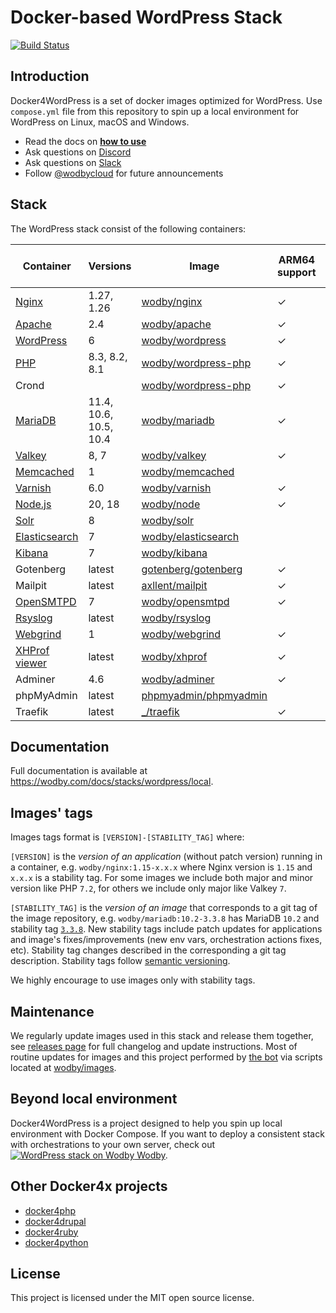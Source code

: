 # Docker-based WordPress Stack

[![Build Status](https://github.com/wodby/docker4wordpress/workflows/Run%20tests/badge.svg)](https://github.com/wodby/docker4wordpress/actions)

## Introduction

Docker4WordPress is a set of docker images optimized for WordPress. Use `compose.yml` file from this repository to spin
up a local environment for WordPress on Linux, macOS and Windows.

* Read the docs on [**how to use**](https://wodby.com/docs/stacks/wordpress/local#usage)
* Ask questions on [Discord](http://discord.wodby.com/)
* Ask questions on [Slack](http://slack.wodby.com/)
* Follow [@wodbycloud](https://twitter.com/wodbycloud) for future announcements

## Stack

The WordPress stack consist of the following containers:

| Container       | Versions               | Image                   | ARM64 support | Enabled by default |
|-----------------|------------------------|-------------------------|---------------|--------------------|
| [Nginx]         | 1.27, 1.26             | [wodby/nginx]           | ✓             | ✓                  |
| [Apache]        | 2.4                    | [wodby/apache]          | ✓             |                    |
| [WordPress]     | 6                      | [wodby/wordpress]       | ✓             | ✓                  |
| [PHP]           | 8.3, 8.2, 8.1          | [wodby/wordpress-php]   | ✓             |                    |
| Crond           |                        | [wodby/wordpress-php]   | ✓             | ✓                  |
| [MariaDB]       | 11.4, 10.6, 10.5, 10.4 | [wodby/mariadb]         | ✓             | ✓                  |
| [Valkey]        | 8, 7                   | [wodby/valkey]          | ✓             |                    |
| [Memcached]     | 1                      | [wodby/memcached]       |               |                    |
| [Varnish]       | 6.0                    | [wodby/varnish]         | ✓             |                    |
| [Node.js]       | 20, 18                 | [wodby/node]            | ✓             |                    |
| [Solr]          | 8                      | [wodby/solr]            |               |                    |
| [Elasticsearch] | 7                      | [wodby/elasticsearch]   |               |                    |
| [Kibana]        | 7                      | [wodby/kibana]          |               |                    |
| Gotenberg       | latest                 | [gotenberg/gotenberg]   | ✓             |                    |
| Mailpit         | latest                 | [axllent/mailpit]       | ✓             | ✓                  |
| [OpenSMTPD]     | 7                      | [wodby/opensmtpd]       | ✓             |                    |
| [Rsyslog]       | latest                 | [wodby/rsyslog]         |               |                    |
| [Webgrind]      | 1                      | [wodby/webgrind]        | ✓             |                    |
| [XHProf viewer] | latest                 | [wodby/xhprof]          | ✓             |                    |
| Adminer         | 4.6                    | [wodby/adminer]         | ✓             |                    |
| phpMyAdmin      | latest                 | [phpmyadmin/phpmyadmin] |               |                    |
| Traefik         | latest                 | [_/traefik]             | ✓             | ✓                  |

## Documentation

Full documentation is available at https://wodby.com/docs/stacks/wordpress/local.

## Images' tags

Images tags format is `[VERSION]-[STABILITY_TAG]` where:

`[VERSION]` is the _version of an application_ (without patch version) running in a container,
e.g. `wodby/nginx:1.15-x.x.x` where Nginx version is `1.15` and `x.x.x` is a stability tag. For some images we include
both major and minor version like PHP `7.2`, for others we include only major like Valkey `7`.

`[STABILITY_TAG]` is the _version of an image_ that corresponds to a git tag of the image repository,
e.g. `wodby/mariadb:10.2-3.3.8` has MariaDB `10.2` and stability
tag [`3.3.8`](https://github.com/wodby/mariadb/releases/tag/3.3.8). New stability tags include patch updates for
applications and image's fixes/improvements (new env vars, orchestration actions fixes, etc). Stability tag changes
described in the corresponding a git tag description. Stability tags follow [semantic versioning](https://semver.org/).

We highly encourage to use images only with stability tags.

## Maintenance

We regularly update images used in this stack and release them together,
see [releases page](https://github.com/wodby/docker4wordpress/releases) for full changelog and update instructions. Most
of routine updates for images and this project performed by [the bot](https://github.com/wodbot) via scripts located
at [wodby/images](https://github.com/wodby/images).

## Beyond local environment

Docker4WordPress is a project designed to help you spin up local environment with Docker Compose. If you want to deploy
a consistent stack with orchestrations to your own server, check
out [![WordPress stack on Wodby](https://www.google.com/s2/favicons?domain=wodby.com) Wodby](https://wodby.com/stacks/wordpress).

## Other Docker4x projects

* [docker4php](https://github.com/wodby/docker4php)
* [docker4drupal](https://github.com/wodby/docker4drupal)
* [docker4ruby](https://github.com/wodby/docker4ruby)
* [docker4python](https://github.com/wodby/docker4python)

## License

This project is licensed under the MIT open source license.

[Apache]: https://wodby.com/docs/stacks/wordpress/containers#apache

[Elasticsearch]: https://wodby.com/docs/stacks/elasticsearch

[Kibana]: https://wodby.com/docs/stacks/elasticsearch

[MariaDB]: https://wodby.com/docs/stacks/wordpress/containers#mariadb

[Memcached]: https://wodby.com/docs/stacks/wordpress/containers#memcached

[Nginx]: https://wodby.com/docs/stacks/wordpress/containers#nginx

[Node.js]: https://wodby.com/docs/stacks/wordpress/containers#nodejs

[OpenSMTPD]: https://wodby.com/docs/stacks/wordpress/containers#opensmtpd

[PHP]: https://wodby.com/docs/stacks/wordpress/containers#php

[Rsyslog]: https://wodby.com/docs/stacks/wordpress/containers#rsyslog

[Solr]: https://wodby.com/docs/stacks/solr

[Varnish]: https://wodby.com/docs/stacks/wordpress/containers#varnish

[Valkey]: https://wodby.com/docs/stacks/wordpress/containers#valkey

[Webgrind]: https://wodby.com/docs/stacks/wordpress/containers#webgrind

[Wordpress]: https://wodby.com/docs/stacks/wordpress/containers#php

[XHProf viewer]: https://wodby.com/docs/stacks/php/containers#xhprof-viewer

[_/traefik]: https://hub.docker.com/_/traefik

[gotenberg/gotenberg]: https://hub.docker.com/r/gotenberg/gotenberg

[axllent/mailpit]: https://hub.docker.com/r/axllent/mailpit

[phpmyadmin/phpmyadmin]: https://hub.docker.com/r/phpmyadmin/phpmyadmin

[wodby/adminer]: https://github.com/wodby/adminer

[wodby/apache]: https://github.com/wodby/apache

[wodby/elasticsearch]: https://github.com/wodby/elasticsearch

[wodby/kibana]: https://github.com/wodby/kibana

[wodby/mariadb]: https://github.com/wodby/mariadb

[wodby/memcached]: https://github.com/wodby/memcached

[wodby/nginx]: https://github.com/wodby/nginx

[wodby/node]: https://github.com/wodby/node

[wodby/opensmtpd]: https://github.com/wodby/opensmtpd

[wodby/valkey]: https://github.com/wodby/valkey

[wodby/rsyslog]: https://github.com/wodby/rsyslog

[wodby/solr]: https://github.com/wodby/solr

[wodby/varnish]: https://github.com/wodby/varnish

[wodby/webgrind]: https://hub.docker.com/r/wodby/webgrind

[wodby/wordpress-php]: https://github.com/wodby/wordpress-php

[wodby/wordpress]: https://github.com/wodby/wordpress

[wodby/xhprof]: https://github.com/wodby/xhprof
